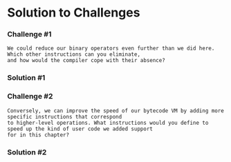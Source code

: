# Solution to Challenges

### Challenge #1 
```
We could reduce our binary operators even further than we did here. Which other instructions can you eliminate, 
and how would the compiler cope with their absence?
```

### Solution #1 

### Challenge #2
```
Conversely, we can improve the speed of our bytecode VM by adding more specific instructions that correspond 
to higher-level operations. What instructions would you define to speed up the kind of user code we added support 
for in this chapter?
```

### Solution #2

